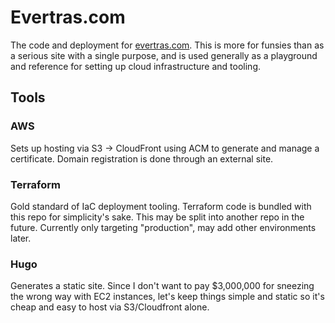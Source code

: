 # Evertras.com

The code and deployment for [evertras.com](https://evertras.com). This is more
for funsies than as a serious site with a single purpose, and is used generally
as a playground and reference for setting up cloud infrastructure and tooling.

## Tools

### AWS

Sets up hosting via S3 -> CloudFront using ACM to generate and manage a
certificate. Domain registration is done through an external site.

### Terraform

Gold standard of IaC deployment tooling. Terraform code is bundled with this
repo for simplicity's sake. This may be split into another repo in the future.
Currently only targeting "production", may add other environments later.

### Hugo

Generates a static site. Since I don't want to pay $3,000,000 for sneezing the
wrong way with EC2 instances, let's keep things simple and static so it's cheap
and easy to host via S3/Cloudfront alone.
